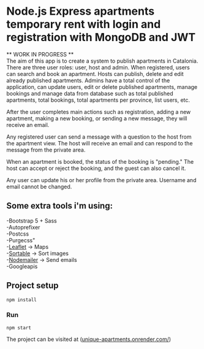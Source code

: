 # Node.js Express apartments temporary rent with login and registration with MongoDB and JWT

** WORK IN PROGRESS **  
The aim of this app is to create a system to publish apartments in Catalonia. There are three user roles: user, host and admin. When registered, users can search and book an apartment. Hosts can publish, delete and edit already published apartments. Admins have a total control of the application, can update users, edit or delete published apartments, manage bookings and manage data from database such as total published apartments, total bookings, total apartments per province, list users, etc.

After the user completes main actions such as registration, adding a new apartment, making a new booking, or sending a new message, they will receive an email.

Any registered user can send a message with a question to the host from the apartment view. The host will receive an email and can respond to the message from the private area.

When an apartment is booked, the status of the booking is "pending." The host can accept or reject the booking, and the guest can also cancel it.

Any user can update his or her profile from the private area. Username and email cannot be changed.


## Some extra tools i'm using:
-Bootstrap 5 + Sass   
-Autoprefixer  
-Postcss  
-Purgecss"   
-[Leaflet](https://leafletjs.com/) → Maps  
-[Sortable](https://github.com/SortableJS/Sortable) → Sort images  
-[Nodemailer](https://nodemailer.com/) → Send emails  
-Googleapis



## Project setup
```
npm install
```

### Run
```
npm start
```

The project can be visited at ([unique-apartments.onrender.com/](https://unique-apartments.onrender.com/))

